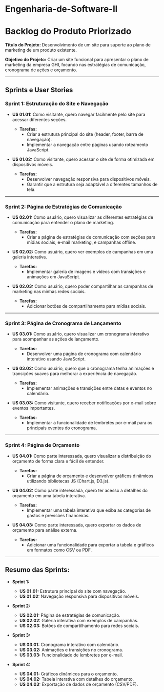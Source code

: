 # Engenharia-de-Software-II

# Backlog do Produto Priorizado

**Título do Projeto:** Desenvolvimento de um site para suporte ao plano de marketing de um produto existente.

**Objetivo do Projeto:** Criar um site funcional para apresentar o plano de marketing da empresa GHI, focando nas estratégias de comunicação, cronograma de ações e orçamento.

---

## Sprints e User Stories

### **Sprint 1: Estruturação do Site e Navegação**

- **US 01.01:** Como visitante, quero navegar facilmente pelo site para acessar diferentes seções.
  - **Tarefas:**
    - Criar a estrutura principal do site (header, footer, barra de navegação).
    - Implementar a navegação entre páginas usando roteamento JavaScript.

- **US 01.02:** Como visitante, quero acessar o site de forma otimizada em dispositivos móveis.
  - **Tarefas:**
    - Desenvolver navegação responsiva para dispositivos móveis.
    - Garantir que a estrutura seja adaptável a diferentes tamanhos de tela.

---

### **Sprint 2: Página de Estratégias de Comunicação**

- **US 02.01:** Como usuário, quero visualizar as diferentes estratégias de comunicação para entender o plano de marketing.
  - **Tarefas:**
    - Criar a página de estratégias de comunicação com seções para mídias sociais, e-mail marketing, e campanhas offline.

- **US 02.02:** Como usuário, quero ver exemplos de campanhas em uma galeria interativa.
  - **Tarefas:**
    - Implementar galeria de imagens e vídeos com transições e animações em JavaScript.

- **US 02.03:** Como usuário, quero poder compartilhar as campanhas de marketing nas minhas redes sociais.
  - **Tarefas:**
    - Adicionar botões de compartilhamento para mídias sociais.

---

### **Sprint 3: Página de Cronograma de Lançamento**

- **US 03.01:** Como usuário, quero visualizar um cronograma interativo para acompanhar as ações de lançamento.
  - **Tarefas:**
    - Desenvolver uma página de cronograma com calendário interativo usando JavaScript.

- **US 03.02:** Como usuário, quero que o cronograma tenha animações e transições suaves para melhorar a experiência de navegação.
  - **Tarefas:**
    - Implementar animações e transições entre datas e eventos no calendário.

- **US 03.03:** Como visitante, quero receber notificações por e-mail sobre eventos importantes.
  - **Tarefas:**
    - Implementar a funcionalidade de lembretes por e-mail para os principais eventos do cronograma.

---

### **Sprint 4: Página de Orçamento**

- **US 04.01:** Como parte interessada, quero visualizar a distribuição do orçamento de forma clara e fácil de entender.
  - **Tarefas:**
    - Criar a página de orçamento e desenvolver gráficos dinâmicos utilizando bibliotecas JS (Chart.js, D3.js).

- **US 04.02:** Como parte interessada, quero ter acesso a detalhes do orçamento em uma tabela interativa.
  - **Tarefas:**
    - Implementar uma tabela interativa que exiba as categorias de gastos e previsões financeiras.

- **US 04.03:** Como parte interessada, quero exportar os dados de orçamento para análise externa.
  - **Tarefas:**
    - Adicionar uma funcionalidade para exportar a tabela e gráficos em formatos como CSV ou PDF.

---

## Resumo das Sprints:

- **Sprint 1:**
  - **US 01.01:** Estrutura principal do site com navegação.
  - **US 01.02:** Navegação responsiva para dispositivos móveis.

- **Sprint 2:**
  - **US 02.01:** Página de estratégias de comunicação.
  - **US 02.02:** Galeria interativa com exemplos de campanhas.
  - **US 02.03:** Botões de compartilhamento para redes sociais.

- **Sprint 3:**
  - **US 03.01:** Cronograma interativo com calendário.
  - **US 03.02:** Animações e transições no cronograma.
  - **US 03.03:** Funcionalidade de lembretes por e-mail.

- **Sprint 4:**
  - **US 04.01:** Gráficos dinâmicos para o orçamento.
  - **US 04.02:** Tabela interativa com detalhes do orçamento.
  - **US 04.03:** Exportação de dados de orçamento (CSV/PDF).
